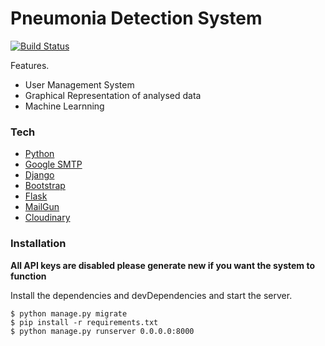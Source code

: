 # Pneumonia Detection System

[![Build Status](https://travis-ci.org/joemccann/dillinger.svg?branch=master)](https://anilpoudyal.com.np)

Features.

  - User Management System
  - Graphical Representation of analysed data
  - Machine Learnning 


### Tech

* [Python](https://python.org/) 
* [Google SMTP](https://google.com) 
* [Django](https://www.djangoproject.com/) 
* [Bootstrap](https://getbootstrap.com/) 
* [Flask](https://flask.palletsprojects.com/en/1.1.x/)
* [MailGun](https://mailgun.com/)
* [Cloudinary](https://cloudinary.com/)

### Installation

**All API keys are disabled please generate new if you want the system to function**

Install the dependencies and devDependencies and start the server.

```
$ python manage.py migrate
$ pip install -r requirements.txt
$ python manage.py runserver 0.0.0.0:8000
```
